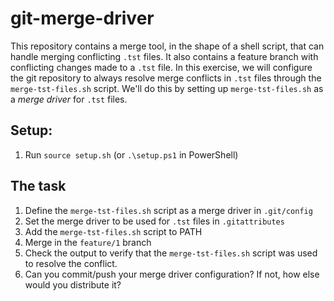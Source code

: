 # git-merge-driver

This repository contains a merge tool, in the shape of a shell script, that can handle merging conflicting `.tst` files.
It also contains a feature branch with conflicting changes made to a `.tst` file.
In this exercise, we will configure the git repository to always resolve merge conflicts in `.tst` files through the `merge-tst-files.sh` script.
We'll do this by setting up `merge-tst-files.sh` as a _merge driver_ for `.tst` files.

## Setup:

1. Run `source setup.sh` (or `.\setup.ps1` in PowerShell)

## The task

1. Define the `merge-tst-files.sh` script as a merge driver in `.git/config`
2. Set the merge driver to be used for `.tst` files in `.gitattributes`
3. Add the `merge-tst-files.sh` script to PATH
4. Merge in the `feature/1` branch
5. Check the output to verify that the `merge-tst-files.sh` script was used to resolve the conflict.
6. Can you commit/push your merge driver configuration? If not, how else would you distribute it?
